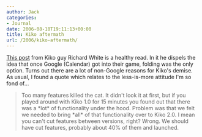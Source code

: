 ```yaml
---
author: Jack
categories:
- Journal
date: 2006-08-18T19:11:13+00:00
title: Kiko aftermath
url: /2006/kiko-aftermath/
---
```


[This post][1] from Kiko guy Richard White is a healthy read. In it he dispels the idea that once Google (Calendar) got into their game, folding was the only option. Turns out there are a lot of non-Google reasons for Kiko's demise. As usual, I found a quote which relates to the less-is-more attitude I'm so fond of&#8230; 

> Too many features killed the cat. It didn't look it at first, but if you played around with Kiko 1.0 for 15 minutes you found out that there was a \*lot\* of functionality under the hood. Problem was that we felt we needed to bring \*all\* of that functionality over to Kiko 2.0. I mean you can't cut features between versions, right? Wrong. We should have cut features, probably about 40% of them and launched.

 [1]: http://height1percent.com/articles/2006/08/18/actual-lessons-from-kiko